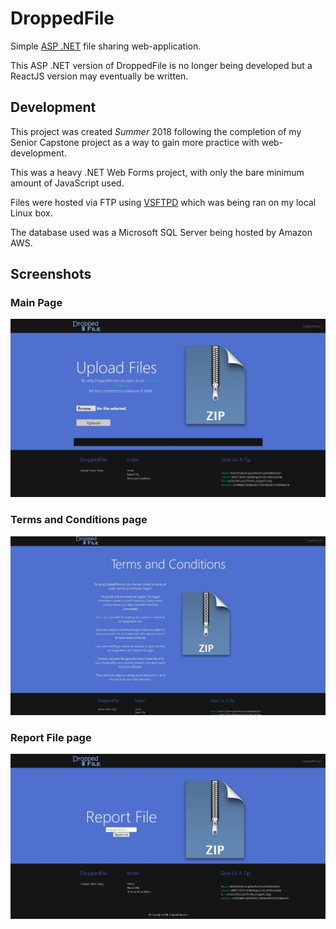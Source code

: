 # DroppedFile

Simple [ASP .NET](https://dotnet.microsoft.com/apps/aspnet) file sharing web-application.

This ASP .NET version of DroppedFile is no longer being developed but a ReactJS version may eventually be written.

## Development
This project was created *Summer*  2018 following the completion of my Senior Capstone project as a way to gain more practice with web-development.

This was a heavy .NET Web Forms project, with only the bare minimum amount of JavaScript used.

Files were hosted via FTP using [VSFTPD](https://help.ubuntu.com/community/vsftpd) which was being ran on my  local Linux box.

The database used was a Microsoft SQL Server being hosted by Amazon AWS.


## Screenshots

### Main Page
![1](https://raw.githubusercontent.com/aaprather/DroppedFile/master/DroppedFile/Images/main_page_DroppedFile.jpg)
### Terms and Conditions page
![enter image description here](https://raw.githubusercontent.com/aaprather/DroppedFile/master/DroppedFile/Images/terms_DroppedFile.jpg)
### Report File page
![enter image description here](https://raw.githubusercontent.com/aaprather/DroppedFile/master/DroppedFile/Images/report_file_DroppedFile.jpg)
